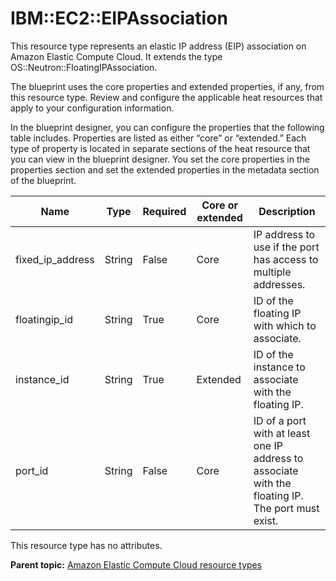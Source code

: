 # IBM::EC2::EIPAssociation

This resource type represents an elastic IP address \(EIP\) association on Amazon Elastic Compute Cloud. It extends the type OS::Neutron::FloatingIPAssociation.

The blueprint uses the core properties and extended properties, if any, from this resource type. Review and configure the applicable heat resources that apply to your configuration information.

In the blueprint designer, you can configure the properties that the following table includes. Properties are listed as either “core” or “extended.” Each type of property is located in separate sections of the heat resource that you can view in the blueprint designer. You set the core properties in the properties section and set the extended properties in the metadata section of the blueprint.

|Name|Type|Required|Core or extended|Description|
|----|----|--------|----------------|-----------|
|fixed\_ip\_address|String|False|Core|IP address to use if the port has access to multiple addresses.|
|floatingip\_id|String|True|Core|ID of the floating IP with which to associate.|
|instance\_id|String|True|Extended|ID of the instance to associate with the floating IP.|
|port\_id|String|False|Core|ID of a port with at least one IP address to associate with the floating IP. The port must exist.|

This resource type has no attributes.

**Parent topic:** [Amazon Elastic Compute Cloud resource types](../../com.edt.heat.reference.doc/topics/ref_heat_types_ec2_ov.md)

